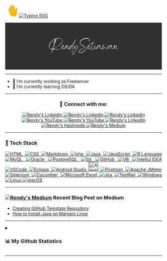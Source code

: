 <!--[Greetings]-->
<p align="left">
  <img src="assets/emoji/waving-hand_1f44b.gif" width="40px" height="40px" />
  <a href="https://git.io/typing-svg">
    <img src="https://readme-typing-svg.demolab.com?font=Fira+Code&size=30&pause=1000&color=00F70A&vCenter=true&width=450&lines=Hi,+Welcome+to+My+GitHub!" alt="Typing SVG" />
  </a>
</p>

<!--[Banner]-->
<kbd>
  <img align="center" src="assets/banner/CMB-001d.png"/>
</kbd>

---

<!-- * 😄 Pronouns: he/him -->
* 💼 I’m currently working as Freelancer 
* 🔬 I’m currently learning DS/DA
<!-- * 👯 I’m looking to collaborate on -->
<!-- * 🤔 I’m looking for help with -->
<!-- * 💬 Ask me about -->
<!-- * ⚡ Fun fact: -->
<!--* 📫 How to reach me:-->

---

<h3 align="center"/> 🤝 Connect with me:
</h3>

<!--[Social Media Badges]-->
<p align="center"> 
  <!--[LinkedIn]-->
    <a href="https://www.linkedin.com/in/rensetiawanren/">
      <img src="https://skillicons.dev/icons?i=linkedin&theme=light" width="" title="Rendy's LinkedIn"/>
   </a>
  <!--[Twitter]-->
    <a href="https://www.twitter.com/rensetiawanren">
      <img src="https://skillicons.dev/icons?i=twitter&theme=light" width="" title="Rendy's LinkedIn"/>
    </a>
  <!--[Instagram]-->
    <a href="https://www.instagram.com/rensetiawanren/">
      <img src="https://skillicons.dev/icons?i=instagram&theme=light" width="" title="Rendy's LinkedIn"/>
    </a>    
  <!--[TikTok]-->
    <a href="http://tiktok.com/@rensetiawanren">
      <img src="https://cdn.simpleicons.org/tiktok/grey" width="45px" title="Rendy's YouTube"/>
    </a>
  <!--[YouTube]-->
    <a href="http://www.youtube.com/@rensetiawanren">
      <img src="https://cdn.simpleicons.org/youtube/FF0000" width="45px" title="Rendy's YouTube"/>
    </a>
  <!--[Dev.To]-->
    <a href="https://dev.to/rensetiawanren">
      <img src="https://skillicons.dev/icons?i=devto&theme=light" width="" title="Rendy's LinkedIn"/>
    </a>
  <!--[Hashnode]-->
    <a href="https://rensetiawanren.hashnode.dev/">
      <img src="https://cdn.simpleicons.org/hashnode/2962FF" width="45px" title="Rendy's Hashnode"/>
    </a>
  <!--[Medium]-->
    <a href="https://rensetiawanren.medium.com">
      <img src="https://cdn.simpleicons.org/medium/grey" width="45px" title="Rendy's Medium"/>
    </a>
  <!--[Tableau]
    <a href="https://public.tableau.com/app/profile/rendy.setiawan">
      <img src="https://cdn.simpleicons.org/tableau/lightblue" width="45px" title="Rendy's Tableau"/>
    </a> -->
</p>

---

<!--[Tech Stack]-->
<h3 align="left">
  <!--<img src="https://github.com/rensetiawanren/rensetiawanren/blob/main/image/emoji/desktop-computer_1f5a5-fe0f.png" width="15px" height="15px" />--> 🧰 Tech Stack
</h3>

<p align="justify">
  <!--[HTML]-->
    <a href="">
      <img src="https://skillicons.dev/icons?i=html&theme=light" width="30" title="HTML"/>
    </a>
    <!--[CSS]-->
    <a href="">
      <img src="https://skillicons.dev/icons?i=css&theme=light" width="30" title="CSS"/>
    </a>
    <!--[Markdown]-->
    <a href="">
      <img src="https://skillicons.dev/icons?i=markdown&theme=light" width="30" title="Markdown"/>
    </a>
    <!--[php]-->
    <a href="">
      <img src="https://skillicons.dev/icons?i=php&theme=light" width="30" title="php"/>
    </a>
    <!--[java]-->
    <a href="">
      <img src="https://skillicons.dev/icons?i=java&theme=light" width="30" title="Java"/>
    </a>
    <!--[JavaScript]-->
    <a href="">
      <img src="https://skillicons.dev/icons?i=javascript&theme=light" width="30" title="JavaScript"/>
    <!--[R Language]-->
    <a href="">
      <img src="https://skillicons.dev/icons?i=r&theme=light" width="30" title="R Language"/>
    </a>      
    <!--[MySQL]-->
    <a href="">
      <img src="https://skillicons.dev/icons?i=mysql&theme=light" width="30" title="MyQL"/>
    </a>
    <!--[Oracle]-->
    <a href="">
      <img width="30" src="https://cdn.simpleicons.org/oracle" width="30" title="Oracle"/>
    </a>
    <!--[PostgreSQL]-->
    <a href="">
      <img src="https://skillicons.dev/icons?i=postgresql&theme=light" width="30" title="PostgreSQL"/>
    </a>
    <!--[Git]-->
    <a href="">
      <img src="https://skillicons.dev/icons?i=git&theme=light" width="30" title="Git"/>
    </a>
    <!--[GitHub]-->
    <a href="">
      <img src="https://skillicons.dev/icons?i=github&theme=light" width="30" title="GitHub"/>
    </a>
    <!--[VB]-->
    <a href="">
      <img src="https://www.svgrepo.com/show/374157/vb.svg" width="30" title="VB"/>
    </a>
    <!--[IntelliJ IDEA]-->
    <a href="">
      <img src="https://skillicons.dev/icons?i=idea&theme=light" width="30" title="IntelliJ IDEA"/>
    </a>
    <!--[VSCode]-->
    <a href="">
      <img src="https://skillicons.dev/icons?i=vscode&theme=light" width="30" title="VSCode"/>
    </a>
    <!--[Eclipse]-->
    <a href="">
      <img src="https://skillicons.dev/icons?i=eclipse&theme=light" width="30" title="Eclipse"/>
    </a>
    <!--[Android Studio]-->
    <a href="">
      <img src="https://skillicons.dev/icons?i=androidstudio&theme=light" width="30" title="Android Studio"/>
    </a>      
    <!--[Adobe Dreamweaver]-->
    <a href="">
      <img height="30" src="https://www.svgrepo.com/show/452146/adobe-dreamweaver.svg" width="30" title="Adobe Dreamweaver"/>
    </a>
    <a href="">
    <!--[Postman]-->
      <img src="https://skillicons.dev/icons?i=postman&theme=light" width="30" title="Postman"/>
    </a>
    <!--[Katalon Studio]
    <a href="">
      <img src="https://simpleicons.org/icons/katalon.svg" width="30" title="Katalon Studio"/>
    </a> -->
    <!--[Apache JMeter]-->
    <a href="">
      <img src="https://cdn.simpleicons.org/apachejmeter" width="30" title="Apache JMeter"/>
    </a>
    <!--[Appium]
    <a href="">
      <img src="https://skillicons.dev/icons?i=appium&theme=light" width="30" title="Appium"/>
    </a> -->
    <!--[Selenium]-->
    <a href="">
      <img src="https://skillicons.dev/icons?i=selenium&theme=light" width="30" title="Selenium"/>
    </a>
    <!--[Cucumber]-->
    <a href="">
      <img src="https://www.svgrepo.com/show/353625/cucumber.svg" width="30" title="Cucumber"/>
    </a>
    <!--[Microsoft Excel]-->
    <a href="">
      <img src="https://www.svgrepo.com/show/452066/ms-excel.svg" width="30" title="Microsoft Excel"/>
    </a>
    <!--[Jira]-->
    <a href="">
      <img src="https://cdn.simpleicons.org/jira" width="27" title="Jira"/>
    </a>
    <!--[TestRail]-->
    <a href="">
      <img src="https://cdn.simpleicons.org/testrail" width="27" title="TestRail"/>
    </a>
    <!--[Windows]-->
    <a href="">
      <img src="https://www.svgrepo.com/show/382713/windows-applications.svg" width="25" title="Windows"/>
    </a>
    <!--[Linux]-->
    <a href="">
      <img src="https://www.svgrepo.com/show/354004/linux-tux.svg" width="25" title="Linux"/>
    </a>
    <!--[MacOS]-->
    <a href="">
      <img src="https://cdn.simpleicons.org/macos/white" width="30" title="macOS"/>
    </a>
</p>


<p align="justify">
  <!--[HTML]
    <a href="">
      <img src="https://img.shields.io/badge/-HTML-272727?style=flat-square&logo=html5&logoColor="/>
    </a> -->
  <!--[CSS]
    <a href="">
      <img src="https://img.shields.io/badge/-CSS-272727?style=flat-square&logo=css3&logoColor=1572B6"/>
    </a> -->
  <!--[Markdown]
    <a href="">
      <img src="https://img.shields.io/badge/-Markdown-272727?style=flat-square&logo=markdown&logoColor="/>
    </a> -->
  <!--[PHP]
    <a href="">
      <img src="https://img.shields.io/badge/-php-272727?style=flat-square&logo=php&logoColor=777BB4"/>
    </a> -->
  <!--[Java]
    <a href="">
      <img src="https://img.shields.io/badge/-Java-272727?style=flat-square&logo=java&logoColor="/>
    </a> -->
  <!--[Java Script]
    <a href="">
      <img src="https://img.shields.io/badge/-JavaScript-272727?style=flat-square&logo=javascript&logoColor=F7DF1E"/>
    </a> -->
  <!--[Python]
    <a href="">
      <img src="https://img.shields.io/badge/-Python-272727?style=flat-square&logo=python&logoColor="/>
    </a>-->  
  <!--[R]
    <a href="">
      <img src="https://img.shields.io/badge/-R-272727?style=flat-square&logo=r&logoColor=276DC3"/>
    </a>  -->
  <!--[MySQL]
    <a href="">
      <img src="https://img.shields.io/badge/-MySQL-272727?style=flat-square&logo=mysql&logoColor=4479A1"/>
    </a> -->
  <!--[Oracle]
    <a href="">
      <img src="https://img.shields.io/badge/-Oracle-272727?style=flat-square&logo=oracle&logoColor=F80000"/>
    </a> -->
  <!--[PostgreSQL]
    <a href="">
      <img src="https://img.shields.io/badge/-PostgreSQL-272727?style=flat-square&logo=postgresql&logoColor="/>
    </a>  -->
  <!--[Git]
    <a href="">
      <img src="https://img.shields.io/badge/-Git-272727?style=flat-square&logo=git&logoColor="/>
    </a> -->
  <!--[GitHub]
    <a href="">
      <img src="https://img.shields.io/badge/-GitHub-272727?style=flat-square&logo=github&logoColor="/>
    </a> -->
  <!--[Microsoft Visual Basic]
    <a href="">
      <img src="https://img.shields.io/badge/-Microsoft%20VB-272727?style=flat-square&logo=vb&logoColor="/>
    </a> -->
  <!--[IntelliJ IDEA]
    <a href="">
      <img src="https://img.shields.io/badge/-IntelliJ%20IDEA-272727?style=flat-square&logo=intellij-idea&logoColor="/>
    </a> -->
  <!--[PyCharm]
    <a href="">
      <img src="https://img.shields.io/badge/-PyCharm-272727?style=flat-square&logo=pycharm&logoColor="/>
    </a>-->
  <!--[Visual Studio Code]
    <a href="">
      <img src="https://img.shields.io/badge/-Visual%20Studio%20Code-272727?style=flat-square&logo=visual-studio-code&logoColor=007ACC"/>
    </a>  -->
  <!--[Eclipse]
    <a href="">
      <img src="https://img.shields.io/badge/-Eclipse-272727?style=flat-square&logo=Eclipse&logoColor="/>
    </a> -->
  <!--[Android Studio]
    <a href="">
      <img src="https://img.shields.io/badge/-Android%20Studio-272727?style=flat-square&logo=Android-Studio&logoColor="/>
    </a>  -->
  <!--Google Colab]
    <a href="">
      <img src="https://img.shields.io/badge/-Google%20Colaboratory-272727?style=flat-square&logo=google-colab&logoColor="/>
    </a>-->
  <!--[Adobe Dreamweaver]
    <a href="">
      <img src="https://img.shields.io/badge/Adobe%20Dreamweaver-272727?style=flat-square&logo=Adobe%20Dreamweaver&logoColor="/>
    </a> -->
  <!--[Postman]
    <a href="">
      <img src="https://img.shields.io/badge/-Postman-272727?style=flat-square&logo=postman&logoColor=FF6C37"/>
    </a> -->
  <!--[Katalon Studio]
    <a href="">
      <img src="https://img.shields.io/badge/-Katalon%20Studio-272727?style=flat-square&logo=katalon-studio&logoColor="/>
    </a> -->
  <!--[Apache JMeter]
    <a href="">
      <img src="https://img.shields.io/badge/-Apache%20JMeter-272727?style=flat-square&logo=apache-jmeter&logoColor=D22128"/>
    </a> -->
  <!--[Appium]
    <a href="">
      <img src="https://img.shields.io/badge/-Appium-272727?style=flat-square&logo=appium&logoColor="/>
    </a> -->
  <!--[Selenium Webdriver]
    <a href="">
      <img src="https://img.shields.io/badge/-Selenium-272727?style=flat-square&logo=selenium&logoColor=43B02A"/>
    </a> -->
  <!--[Cucumber]
    <a href="">
      <img src="https://img.shields.io/badge/-Cucumber-272727?style=flat-square&logo=cucumber&logoColor=23D96C"/>
    </a> -->
  <!--[Microsoft Excel]
    <a href="">
      <img src="https://img.shields.io/badge/-Microsoft%20Excel-272727?style=flat-square&logo=microsoft-excel&logoColor=43B02A"/>
    </a> --->
  <!--[BigQuery]
    <a href="">
      <img src="https://img.shields.io/badge/-BigQuery-272727?style=flat-square&logo=big-query&logoColor="/>
    </a> -->
  <!--[Tableau]
    <a href="">
      <img src="https://img.shields.io/badge/-Tableau-272727?style=flat-square&logo=tableau&logoColor=lightblue"/>
    </a> -->
  <!--[RStudio]
    <a href="">
      <img src="https://img.shields.io/badge/-RStudio-272727?style=flat-square&logo=rstudio&logoColor=276DC3"/>
    </a>  --->
  <!--[Jira]
    <a href="">
      <img src="https://img.shields.io/badge/-Jira-272727?style=flat-square&logo=jira&logoColor=0052CC"/>
    </a> -->
  <!--[TestRail]
    <a href="">
      <img src="https://img.shields.io/badge/-TestRail-272727?style=flat-square&logo=testrail&logoColor="/>
    </a> -->
  <!--[Trello]-
    <a href="">
      <img src="https://img.shields.io/badge/-Trello-272727?style=flat-square&logo=trello&logoColor=0052CC"/>
    </a> -->
  <!--[Windows]
    <a href="">
      <img src="https://img.shields.io/badge/-Windows-272727?style=flat-square&logo=windows&logoColor=0078D6"/>
    </a> -->
  <!--[Linux]
    <a href="">
      <img src="https://img.shields.io/badge/-Linux-272727?style=flat-square&logo=linux&logoColor="/>
    </a> -->
  <!--[MacOS]
    <a href="">
      <img src="https://img.shields.io/badge/-MacOS-272727?style=flat-square&logo=Apple&logoColor="/>
    </a> -->
</p>

---

<!--[Blog Posts]-->
<h3>
<a href="https://rensetiawanren.medium.com/"><img src="https://cdn.simpleicons.org/medium/grey" width="15px" title="Rendy's Medium"/></a> Recent Blog Post on Medium
</h3>

<!-- BLOG-POST-LIST:START -->
- [Creating GitHub Template Repository](https://rensetiawanren.medium.com/creating-github-template-repository-53b0f4884970?source=rss-8e170bdaa06------2)
- [How to Install Java on Manjaro Linux](https://rensetiawanren.medium.com/how-to-install-java-on-manjaro-linux-2afe47c2276?source=rss-8e170bdaa06------2)
<!-- BLOG-POST-LIST:END -->

---

<!--[My Stats]-->
<details>
  <summary>
    <h3>📊 My Github Statistics</h3>
  </summary>

<p align="center">
  <!--[trophy]-->
    <a href="https://github.com/ryo-ma/github-profile-trophy">
      <img src="https://github-profile-trophy.vercel.app/?username=rensetiawanren&theme=radical&column=-1&no-bg=true&no-frame=true&rank=-?,-C"/>
    </a>
</p>
<p align="center">
  <!--[Rendy's GitHub streak-stats]-->
    <a href="https://git.io/streak-stats">
      <img length="250" width="350" src="https://streak-stats.demolab.com/?user=rensetiawanren&theme=radical&hide_border=true&border_radius=20&background=00000000&mode=weekly"/>
    </a>
  <!--[Rendy's GitHub stats]
    <a href="https://github.com/rensetiawanren/github-readme-stats">
      <img length="250" width="350" src="https://github-readme-stats.vercel.app/api?username=rensetiawanren&count_private=true&show_icon=true&theme=radical&hide_border=true&border_radius=20"/> -->
    </a>
</p>
<p align="center">    
  <!--[Rendy's GitHub top-lang]-->
    <a href="https://github.com/rensetiawanren/github-readme-stats">
      <img length="250" width="350" src="https://github-readme-stats.vercel.app/api/top-langs/?username=rensetiawanren&layout=compact&theme=radical&langs_count=10&hide_border=true&border_radius=20&bg_color=00000000"/>
    </a>
</p>
<p align="center">
  <!--[GitHub Activity Graph]
    <img src="https://activity-graph.herokuapp.com/graph?username=rensetiawanren"/>-->
  <!--[GitHub metrics]
    <img src="https://metrics.lecoq.io/rensetiawanren"/> -->
</p>
<p align="center">
  <!--[Rendy's WakaTime Stats]
  <a href="https://github.com/rensetiawanren/github-readme-stats">
    <img length="250" width="350" src="https://github-readme-stats.vercel.app/api/wakatime?username=rensetiawanren&layout=compact&theme=radical&langs_count=10&hide_border=true&border_radius=20&bg_color=00000000"/>
  </a> -->
</p>

<p align="center">
<!--[Rendy's GitHub profile-views-counter]
  <img src="https://komarev.com/ghpvc/?username=rensetiawanren&color=lightgray&style=flat-square&label=👀+VISITORS"/>

  <!--<img src="https://profile-counter.glitch.me/rensetiawanren/count.svg" alt="" />-->
</p>
</details>

---

<!----->

<!--[Resources]-->
<!--[GitHub Stats]-->
  <!-- https://github.com/anuraghazra/github-readme-stats -->

<!--[GitHub README Streak Stats]>
  <!-- https://github.com/DenverCoder1/github-readme-streak-stats -->

<!--[Awesome GitHub Profile README]-->
  <!-- https://github.com/abhisheknaiidu/awesome-github-profile-readme -->

<!--[Blog Post Workflow]-->
  <!-- https://github.com/gautamkrishnar/blog-post-workflow -->

<!--[GitHub Profile Trophy]-->
  <!-- https://github.com/ryo-ma/github-profile-trophy -->

<!--[README Typing SVG]-->
  <!-- https://github.com/denvercoder1/readme-typing-svg -->

<!--[Emojis]-->
  <!-- https://emojipedia.org/emoji/ -->
  <!-- https://github-emoji-picker.rickstaa.dev/ -->
  <!-- https://www.fileformat.info/index.htm -->

<!--[Shields]-->
  <!-- https://shields.io/ -->

<!--[Icons]
  <!-- https://icons8.com/ -->
  <!-- https://logos.fandom.com/wiki/Logopedia -->
  <!-- https://simpleicons.org/ -->
  <!-- https://simpleicons.vercel.app/ -->
  <!-- https://github.com/tandpfun/skill-icons#readme -->

<!--[Create Self Updating README.md]-->
  <!-- https://medium.com/swlh/how-to-create-a-self-updating-readme-md-for-your-github-profile-f8b05744ca91 -->
